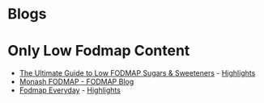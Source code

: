 # Blogs

# Only Low Fodmap Content
* [The Ultimate Guide to Low FODMAP Sugars & Sweeteners](https://alittlebityummy.com/blog/) - [Highlights](blogs-alittlebityummy-highlights.md)
* [Monash FODMAP - FODMAP Blog](https://www.monashfodmap.com/blog/)
* [Fodmap Everyday](https://www.fodmapeveryday.com/) - [Highlights](blogs-fodmapeveryday-highlights.md)
